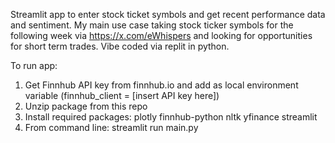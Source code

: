 Streamlit app to enter stock ticket symbols and get recent performance data and sentiment. My main use case taking stock ticker symbols for the following week via https://x.com/eWhispers and looking for opportunities for short term trades. Vibe coded via replit in python.

To run app:
1) Get Finnhub API key from finnhub.io and add as local environment variable (finnhub_client = [insert API key here])
2) Unzip package from this repo
3) Install required packages: plotly finnhub-python nltk yfinance streamlit
5) From command line: streamlit run main.py
